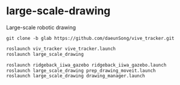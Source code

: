 # large-scale-drawing
Large-scale robotic drawing

```shell
git clone -b glab https://github.com/daeunSong/vive_tracker.git
```

```sh
roslaunch viv_tracker vive_tracker.launch
roslaunch large_scale_drawing 

roslaunch ridgeback_iiwa_gazebo ridgeback_iiwa_gazebo.launch
roslaunch large_scale_drawing prep_drawing_moveit.launch
roslaunch large_scale_drawing drawing_manager.launch
```

